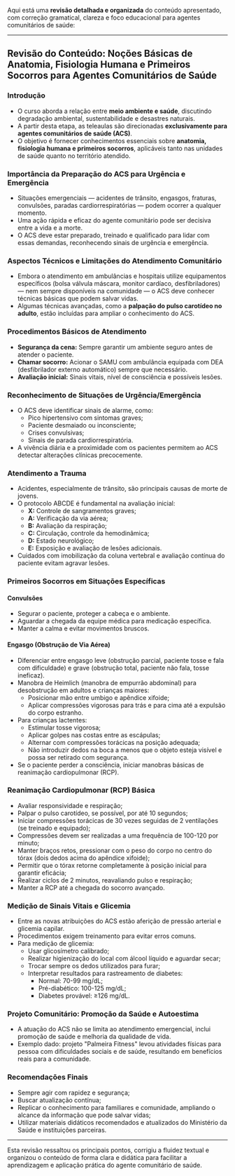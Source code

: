Aqui está uma **revisão detalhada e organizada** do conteúdo apresentado, com correção gramatical, clareza e foco educacional para agentes comunitários de saúde:

---

## Revisão do Conteúdo: Noções Básicas de Anatomia, Fisiologia Humana e Primeiros Socorros para Agentes Comunitários de Saúde

### Introdução
- O curso aborda a relação entre **meio ambiente e saúde**, discutindo degradação ambiental, sustentabilidade e desastres naturais.
- A partir desta etapa, as teleaulas são direcionadas **exclusivamente para agentes comunitários de saúde (ACS)**.
- O objetivo é fornecer conhecimentos essenciais sobre **anatomia, fisiologia humana e primeiros socorros**, aplicáveis tanto nas unidades de saúde quanto no território atendido.

### Importância da Preparação do ACS para Urgência e Emergência
- Situações emergenciais — acidentes de trânsito, engasgos, fraturas, convulsões, paradas cardiorrespiratórias — podem ocorrer a qualquer momento.
- Uma ação rápida e eficaz do agente comunitário pode ser decisiva entre a vida e a morte.
- O ACS deve estar preparado, treinado e qualificado para lidar com essas demandas, reconhecendo sinais de urgência e emergência.

### Aspectos Técnicos e Limitações do Atendimento Comunitário
- Embora o atendimento em ambulâncias e hospitais utilize equipamentos específicos (bolsa válvula máscara, monitor cardíaco, desfibriladores) — nem sempre disponíveis na comunidade — o ACS deve conhecer técnicas básicas que podem salvar vidas.
- Algumas técnicas avançadas, como a **palpação do pulso carotídeo no adulto**, estão incluídas para ampliar o conhecimento do ACS.

### Procedimentos Básicos de Atendimento
- **Segurança da cena:** Sempre garantir um ambiente seguro antes de atender o paciente.
- **Chamar socorro:** Acionar o SAMU com ambulância equipada com DEA (desfibrilador externo automático) sempre que necessário.
- **Avaliação inicial:** Sinais vitais, nível de consciência e possíveis lesões.

### Reconhecimento de Situações de Urgência/Emergência
- O ACS deve identificar sinais de alarme, como:
  - Pico hipertensivo com sintomas graves;
  - Paciente desmaiado ou inconsciente;
  - Crises convulsivas;
  - Sinais de parada cardiorrespiratória.
- A vivência diária e a proximidade com os pacientes permitem ao ACS detectar alterações clínicas precocemente.

### Atendimento a Trauma
- Acidentes, especialmente de trânsito, são principais causas de morte de jovens.
- O protocolo ABCDE é fundamental na avaliação inicial:
  - **X:** Controle de sangramentos graves;
  - **A:** Verificação da via aérea;
  - **B:** Avaliação da respiração;
  - **C:** Circulação, controle da hemodinâmica;
  - **D:** Estado neurológico;
  - **E:** Exposição e avaliação de lesões adicionais.
- Cuidados com imobilização da coluna vertebral e avaliação contínua do paciente evitam agravar lesões.

### Primeiros Socorros em Situações Específicas

#### Convulsões
- Segurar o paciente, proteger a cabeça e o ambiente.
- Aguardar a chegada da equipe médica para medicação específica.
- Manter a calma e evitar movimentos bruscos.

#### Engasgo (Obstrução de Via Aérea)
- Diferenciar entre engasgo leve (obstrução parcial, paciente tosse e fala com dificuldade) e grave (obstrução total, paciente não fala, tosse ineficaz).
- Manobra de Heimlich (manobra de empurrão abdominal) para desobstrução em adultos e crianças maiores:
  - Posicionar mão entre umbigo e apêndice xifoide;
  - Aplicar compressões vigorosas para trás e para cima até a expulsão do corpo estranho.
- Para crianças lactentes:
  - Estimular tosse vigorosa;
  - Aplicar golpes nas costas entre as escápulas;
  - Alternar com compressões torácicas na posição adequada;
  - Não introduzir dedos na boca a menos que o objeto esteja visível e possa ser retirado com segurança.
- Se o paciente perder a consciência, iniciar manobras básicas de reanimação cardiopulmonar (RCP).

### Reanimação Cardiopulmonar (RCP) Básica
- Avaliar responsividade e respiração;
- Palpar o pulso carotídeo, se possível, por até 10 segundos;
- Iniciar compressões torácicas de 30 vezes seguidas de 2 ventilações (se treinado e equipado);
- Compressões devem ser realizadas a uma frequência de 100-120 por minuto;
- Manter braços retos, pressionar com o peso do corpo no centro do tórax (dois dedos acima do apêndice xifoide);
- Permitir que o tórax retorne completamente à posição inicial para garantir eficácia;
- Realizar ciclos de 2 minutos, reavaliando pulso e respiração;
- Manter a RCP até a chegada do socorro avançado.

### Medição de Sinais Vitais e Glicemia
- Entre as novas atribuições do ACS estão aferição de pressão arterial e glicemia capilar.
- Procedimentos exigem treinamento para evitar erros comuns.
- Para medição de glicemia:
  - Usar glicosímetro calibrado;
  - Realizar higienização do local com álcool líquido e aguardar secar;
  - Trocar sempre os dedos utilizados para furar;
  - Interpretar resultados para rastreamento de diabetes:
    - Normal: 70-99 mg/dL;
    - Pré-diabético: 100-125 mg/dL;
    - Diabetes provável: ≥126 mg/dL.

### Projeto Comunitário: Promoção da Saúde e Autoestima
- A atuação do ACS não se limita ao atendimento emergencial, inclui promoção de saúde e melhoria da qualidade de vida.
- Exemplo dado: projeto "Palmeira Fitness" levou atividades físicas para pessoa com dificuldades sociais e de saúde, resultando em benefícios reais para a comunidade.

### Recomendações Finais
- Sempre agir com rapidez e segurança;
- Buscar atualização contínua;
- Replicar o conhecimento para familiares e comunidade, ampliando o alcance da informação que pode salvar vidas;
- Utilizar materiais didáticos recomendados e atualizados do Ministério da Saúde e instituições parceiras.

---

Esta revisão ressaltou os principais pontos, corrigiu a fluidez textual e organizou o conteúdo de forma clara e didática para facilitar a aprendizagem e aplicação prática do agente comunitário de saúde.